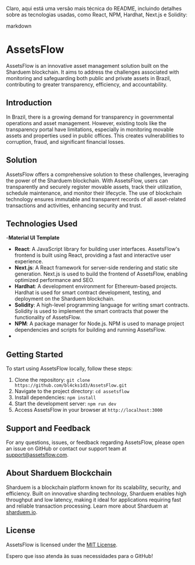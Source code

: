 Claro, aqui está uma versão mais técnica do README, incluindo detalhes sobre as tecnologias usadas, como React, NPM, Hardhat, Next.js e Solidity:

markdown
# AssetsFlow

AssetsFlow is an innovative asset management solution built on the Sharduem blockchain. It aims to address the challenges associated with monitoring and safeguarding both public and private assets in Brazil, contributing to greater transparency, efficiency, and accountability.

## Introduction

In Brazil, there is a growing demand for transparency in governmental operations and asset management. However, existing tools like the transparency portal have limitations, especially in monitoring movable assets and properties used in public offices. This creates vulnerabilities to corruption, fraud, and significant financial losses.

## Solution

AssetsFlow offers a comprehensive solution to these challenges, leveraging the power of the Sharduem blockchain. With AssetsFlow, users can transparently and securely register movable assets, track their utilization, schedule maintenance, and monitor their lifecycle. The use of blockchain technology ensures immutable and transparent records of all asset-related transactions and activities, enhancing security and trust.

## Technologies Used
-**Material UI Template**
- **React**: A JavaScript library for building user interfaces. AssetsFlow's frontend is built using React, providing a fast and interactive user experience.
- **Next.js**: A React framework for server-side rendering and static site generation. Next.js is used to build the frontend of AssetsFlow, enabling optimized performance and SEO.
- **Hardhat**: A development environment for Ethereum-based projects. Hardhat is used for smart contract development, testing, and deployment on the Sharduem blockchain.
- **Solidity**: A high-level programming language for writing smart contracts. Solidity is used to implement the smart contracts that power the functionality of AssetsFlow.
- **NPM**: A package manager for Node.js. NPM is used to manage project dependencies and scripts for building and running AssetsFlow.
- 

## Getting Started

To start using AssetsFlow locally, follow these steps:

1. Clone the repository: `git clone https://github.com/bl4cks1d3/AssetsFlow.git`
2. Navigate to the project directory: `cd assetsflow`
3. Install dependencies: `npm install`
4. Start the development server: `npm run dev`
5. Access AssetsFlow in your browser at `http://localhost:3000`

## Support and Feedback

For any questions, issues, or feedback regarding AssetsFlow, please open an issue on GitHub or contact our support team at [support@assetsflow.com](mailto:support@assetsflow.com).

## About Sharduem Blockchain

Sharduem is a blockchain platform known for its scalability, security, and efficiency. Built on innovative sharding technology, Sharduem enables high throughput and low latency, making it ideal for applications requiring fast and reliable transaction processing. Learn more about Sharduem at [sharduem.io](https://sharduem.io).

## License

AssetsFlow is licensed under the [MIT License](LICENSE).


Espero que isso atenda às suas necessidades para o GitHub!
